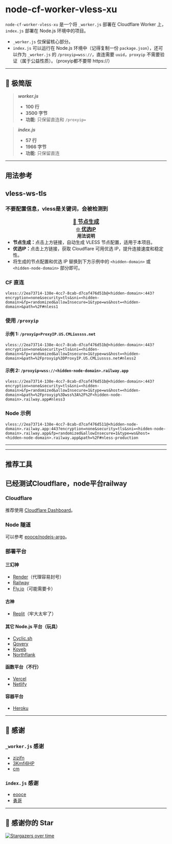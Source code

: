 # node-cf-worker-vless-xu

`node-cf-worker-vless-xu` 是一个将 `_worker.js` 部署在 Cloudflare Worker 上，`index.js` 部署在 Node.js 环境中的项目。

- `_worker.js` 仅保留核心部分。
- `index.js` 可以运行在 Node.js 环境中（记得复制一份 `package.json`），还可以作为 `_worker.js` 的 `/proxyip=wss://`，直连需要 `uuid`，`proxyip` 不需要验证（属于公益性质）。（proxyip都不要带 https://）

---

## 🌟 极简版

> **_worker.js_**  
> - **100 行**  
> - **3500 字节**  
> - **功能**: 只保留直连和 `/proxyip=`

> **_index.js_**  
> - **57 行**  
> - **1966 字节**  
> - **功能**: 只保留直连

---

## 用法参考

## vless-ws-tls
### 不要配置信息，vless是关键词，会被检测到

<div align="center">
	<a href="https://nless-generate.abc15018045126.dpdns.org/" target="_blank" style="font-size:1.2em;font-weight:bold;">
		🚀 <b>节点生成</b>
	</a>
	<br>
	<a href="https://stock.hostmonit.com/CloudFlareYes" target="_blank" style="font-size:1.1em;">
		🌐 <b>优选IP</b>
	</a>
</div>

<div align="center">
	<b>用法说明</b>
	<ul style="text-align:left;max-width:500px;margin:auto;">
		<li><b>节点生成：</b>点击上方链接，自动生成 VLESS 节点配置，适用于本项目。</li>
		<li><b>优选IP：</b>点击上方链接，获取 Cloudflare 可用优选 IP，提升连接速度和稳定性。</li>
		<li>将生成的节点配置和优选 IP 替换到下方示例中的 <code>&lt;hidden-domain&gt;</code> 或 <code>&lt;hidden-node-domain&gt;</code> 部分即可。</li>
	</ul>
</div>


### CF 直连

```
vless://2ea73714-138e-4cc7-8cab-d7caf476d51b@<hidden-domain>:443?encryption=none&security=tls&sni=<hidden-domain>&fp=randomized&allowInsecure=1&type=ws&host=<hidden-domain>&path=%2F#nless1
```

### 使用 `/proxyip`

#### 示例 1: `/proxyip=ProxyIP.US.CMLiussss.net`

```
vless://2ea73714-138e-4cc7-8cab-d7caf476d51b@<hidden-domain>:443?encryption=none&security=tls&sni=<hidden-domain>&fp=randomized&allowInsecure=1&type=ws&host=<hidden-domain>&path=%2Fproxyip%3DProxyIP.US.CMLiussss.net#nless2
```

#### 示例 2: `/proxyip=wss://<hidden-node-domain>.railway.app`

```
vless://2ea73714-138e-4cc7-8cab-d7caf476d51b@<hidden-domain>:443?encryption=none&security=tls&sni=<hidden-domain>&fp=randomized&allowInsecure=1&type=ws&host=<hidden-domain>&path=%2Fproxyip%3Dwss%3A%2F%2F<hidden-node-domain>.railway.app#nless3
```

### Node 示例

```
vless://2ea73714-138e-4cc7-8cab-d7caf476d511@<hidden-node-domain>.railway.app:443?encryption=none&security=tls&sni=<hidden-node-domain>.railway.app&fp=randomized&allowInsecure=1&type=ws&host=<hidden-node-domain>.railway.app&path=%2F#nless-production
```

---


---

## 推荐工具

## 已经测试Cloudflare，node平台railway
### Cloudflare

推荐使用 [Cloudflare Dashboard](https://dash.cloudflare.com/)。

### Node 隧道

可以参考 [eooce/nodejs-argo](https://github.com/eooce/nodejs-argo)。

### 部署平台

#### 三幻神

- [Render](https://render.com)（代理容易封号）
- [Railway](https://railway.app)
- [Fly.io](https://fly.io)（可能需要卡）

#### 古神

- [Replit](https://replit.com)（牢大太牢了）

#### 其它 Node.js 平台（玩具）

- [Cyclic.sh](https://www.cyclic.sh)
- [Qovery](https://www.qovery.com)
- [Koyeb](https://www.koyeb.com)
- [Northflank](https://northflank.com)

#### 函数平台（不行）

- [Vercel](https://vercel.com)
- [Netlify](https://www.netlify.com)

#### 容器平台

- [Heroku](https://www.heroku.com)

---

## 🙏 感谢

### `_worker.js` 感谢

- [zizifn](https://github.com/zizifn/edgetunnel)
- [3Kmfi6HP](https://github.com/6Kmfi6HP/EDtunnel)
- [cm](https://github.com/cmliu/edgetunnel)

### `index.js` 感谢

- [eooce](https://github.com/eooce/nodejs-argo)
- [勇哥](https://github.com/yonggekkk/sb-nodejs)

---

## 🌟 感谢你的 Star

[![Stargazers over time](https://starchart.cc/abc15018045126/node-cf-worker-vless-xu.svg)](https://starchart.cc/abc15018045126/node-cf-worker-vless-xu)
